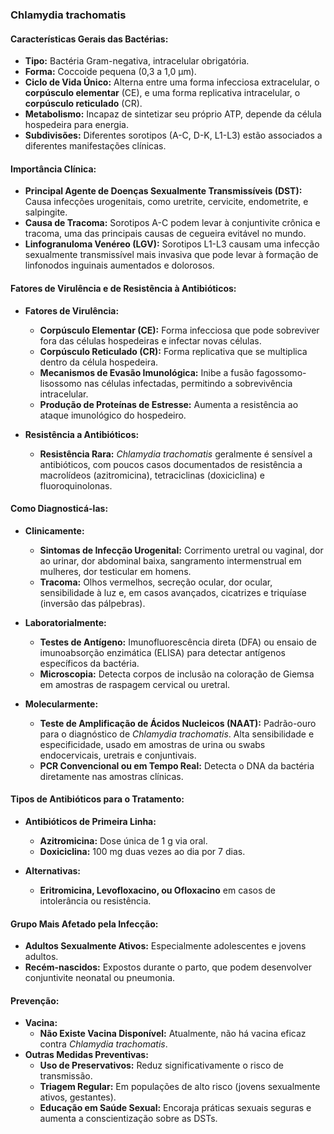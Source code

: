 ### **Chlamydia trachomatis**

#### **Características Gerais das Bactérias:**

- **Tipo:** Bactéria Gram-negativa, intracelular obrigatória.
- **Forma:** Coccoide pequena (0,3 a 1,0 µm).
- **Ciclo de Vida Único:** Alterna entre uma forma infecciosa extracelular, o **corpúsculo elementar** (CE), e uma forma replicativa intracelular, o **corpúsculo reticulado** (CR).
- **Metabolismo:** Incapaz de sintetizar seu próprio ATP, depende da célula hospedeira para energia.
- **Subdivisões:** Diferentes sorotipos (A-C, D-K, L1-L3) estão associados a diferentes manifestações clínicas.

#### **Importância Clínica:**

- **Principal Agente de Doenças Sexualmente Transmissíveis (DST):** Causa infecções urogenitais, como uretrite, cervicite, endometrite, e salpingite.
- **Causa de Tracoma:** Sorotipos A-C podem levar à conjuntivite crônica e tracoma, uma das principais causas de cegueira evitável no mundo.
- **Linfogranuloma Venéreo (LGV):** Sorotipos L1-L3 causam uma infecção sexualmente transmissível mais invasiva que pode levar à formação de linfonodos inguinais aumentados e dolorosos.

#### **Fatores de Virulência e de Resistência à Antibióticos:**

- **Fatores de Virulência:**
  - **Corpúsculo Elementar (CE):** Forma infecciosa que pode sobreviver fora das células hospedeiras e infectar novas células.
  - **Corpúsculo Reticulado (CR):** Forma replicativa que se multiplica dentro da célula hospedeira.
  - **Mecanismos de Evasão Imunológica:** Inibe a fusão fagossomo-lisossomo nas células infectadas, permitindo a sobrevivência intracelular.
  - **Produção de Proteínas de Estresse:** Aumenta a resistência ao ataque imunológico do hospedeiro.

- **Resistência a Antibióticos:**
  - **Resistência Rara:** *Chlamydia trachomatis* geralmente é sensível a antibióticos, com poucos casos documentados de resistência a macrolídeos (azitromicina), tetraciclinas (doxiciclina) e fluoroquinolonas.

#### **Como Diagnosticá-las:**

- **Clinicamente:**
  - **Sintomas de Infecção Urogenital:** Corrimento uretral ou vaginal, dor ao urinar, dor abdominal baixa, sangramento intermenstrual em mulheres, dor testicular em homens.
  - **Tracoma:** Olhos vermelhos, secreção ocular, dor ocular, sensibilidade à luz e, em casos avançados, cicatrizes e triquíase (inversão das pálpebras).

- **Laboratorialmente:**
  - **Testes de Antígeno:** Imunofluorescência direta (DFA) ou ensaio de imunoabsorção enzimática (ELISA) para detectar antígenos específicos da bactéria.
  - **Microscopia:** Detecta corpos de inclusão na coloração de Giemsa em amostras de raspagem cervical ou uretral.

- **Molecularmente:**
  - **Teste de Amplificação de Ácidos Nucleicos (NAAT):** Padrão-ouro para o diagnóstico de *Chlamydia trachomatis*. Alta sensibilidade e especificidade, usado em amostras de urina ou swabs endocervicais, uretrais e conjuntivais.
  - **PCR Convencional ou em Tempo Real:** Detecta o DNA da bactéria diretamente nas amostras clínicas.

#### **Tipos de Antibióticos para o Tratamento:**

- **Antibióticos de Primeira Linha:**
  - **Azitromicina:** Dose única de 1 g via oral.
  - **Doxiciclina:** 100 mg duas vezes ao dia por 7 dias.
  
- **Alternativas:**
  - **Eritromicina, Levofloxacino, ou Ofloxacino** em casos de intolerância ou resistência.

#### **Grupo Mais Afetado pela Infecção:**

- **Adultos Sexualmente Ativos:** Especialmente adolescentes e jovens adultos.
- **Recém-nascidos:** Expostos durante o parto, que podem desenvolver conjuntivite neonatal ou pneumonia.

#### **Prevenção:**

- **Vacina:**
  - **Não Existe Vacina Disponível:** Atualmente, não há vacina eficaz contra *Chlamydia trachomatis*.
- **Outras Medidas Preventivas:**
  - **Uso de Preservativos:** Reduz significativamente o risco de transmissão.
  - **Triagem Regular:** Em populações de alto risco (jovens sexualmente ativos, gestantes).
  - **Educação em Saúde Sexual:** Encoraja práticas sexuais seguras e aumenta a conscientização sobre as DSTs.
